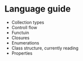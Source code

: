 # Language guide
+ Collection types
+ Controll flow
+ Functuin
+ Closures
+ Enumerations
+ Class structure, currently reading
+ Properties
